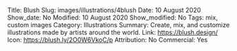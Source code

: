 Title: Blush
Slug: images/illustrations/4blush
Date: 10 August 2020
Show_date: No
Modified: 10 August 2020
Show_modified: No
Tags: mix, custom images
Category: Illustrations
Summary: Create, mix, and customize illustrations made by artists around the world.
Link: https://blush.design/
Icon: https://blush.ly/2O0W6VkoC/p
Attribution: No
Commercial: Yes
